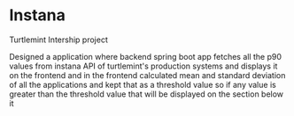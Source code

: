 # Instana
Turtlemint Intership project

Designed a application where backend spring boot app fetches all the p90 values from instana API of turtlemint's production systems and displays it on the frontend and in the frontend calculated mean and standard deviation of all the applications and kept that as a threshold value so if any value is greater than the threshold value that will be displayed on the section below it

